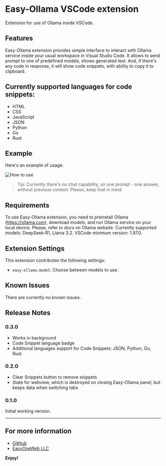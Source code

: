 # Easy-Ollama VSCode extension

Extension for use of Ollama inside VSCode.

## Features

Easy-Ollama extension provides simple interface to interact with Ollama service inside your usual workspace in Visual Studio Code. It allows to send prompt to one of predefined models, shows generated text. And, if there's any code in response, it will show code snippets, with ability to copy it to clipboard.

## Currently supported languages for code snippets:
- HTML
- CSS
- JavaScript
- JSON
- Python
- Go
- Rust

## Example
Here's an example of usage:

![How to use](https://easyoneweb.ru/easy-ollama.gif)

> Tip: Currently there's no chat capability, so one prompt - one answer, without previous context. Please, keep that in mind.

## Requirements

To use Easy-Ollama extension, you need to preinstall Ollama (https://ollama.com), download models, and run Ollama service on your local device. Please, refer to docs on Ollama website. Currently supported models: DeepSeek-R1, Llama 3.2. VSCode minimum version: 1.97.0.

## Extension Settings

This extension contributes the following settings:

* `easy-ollama.model`: Choose between models to use.

## Known Issues

There are currently no known issues.

## Release Notes

### 0.3.0

- Works in background
- Code Snippet language badge
- Additional languages support for Code Snippets: JSON, Python, Go, Rust

### 0.2.0

- Clear Snippets button to remove snippets
- State for webview, which is destroyed on closing Easy-Ollama panel, but keeps data when switching tabs

### 0.1.0

Initial working version.

---

## For more information

* [GitHub](https://github.com/ikirja/easy-ollama)
* [EasyOneWeb LLC](https://easyoneweb.ru)

**Enjoy!**
